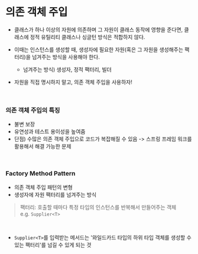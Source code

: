 # 의존 객체 주입

- 클래스가 하나 이상의 자원에 의존하며 그 자원이 클래스 동작에 영향을 준다면, 클래스에 정적 유틸리티 클래스나 싱글턴 방식은 적합하지 않다.
- 이때는 인스턴스를 생성할 때, 생성자에 필요한 자원(혹은 그 자원을 생성해주는 팩터리)을 넘겨주는 방식을 사용해야 한다.

  - 넘겨주는 방식) 생성자, 정적 팩터리, 빌더

- 자원을 직접 명시하지 말고, 의존 객체 주입을 사용하자!

<br/>

### 의존 객체 주입의 특징

- 불변 보장
- 유연성과 테스트 용이성을 높여줌
- 단점) 수많은 의존 객체 주입으로 코드가 복잡해질 수 있음
  -> 스프링 프레임 워크를 활용해서 해결 가능한 문제

<br/>

### Factory Method Pattern

- 의존 객체 주입 패턴의 변형
- 생성자에 자원 팩터리를 넘겨주는 방식

> 팩터리: 호출할 때마다 특정 타입의 인스턴스를 반복해서 만들어주는 객체
> <br/> e.g. `Supplier<T>`

<br/>

- `Supplier<T>`를 입력받는 메서드는 '와일드카드 타입의 하위 타입 객체를 생성할 수 있는 팩터리'를 넘길 수 있게 되는 것
